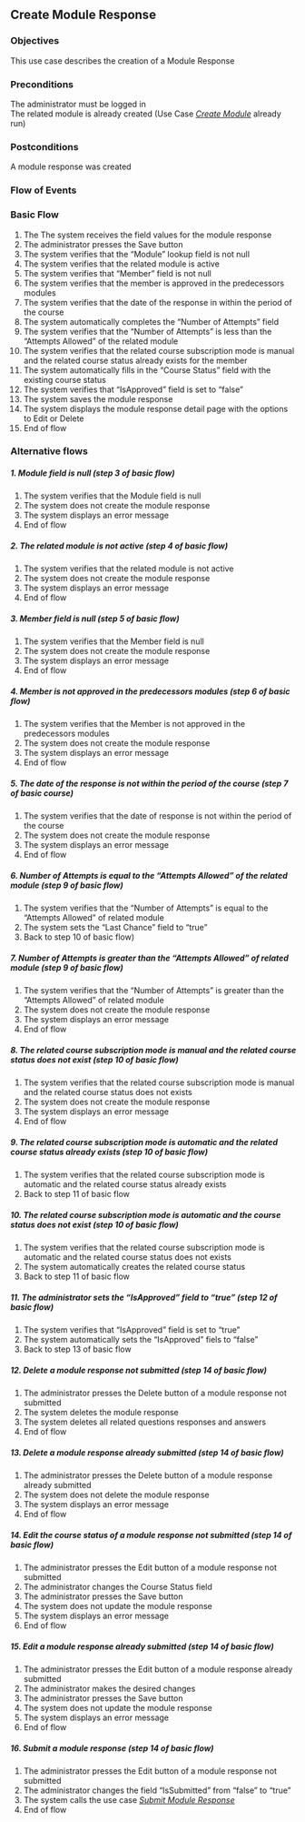 ## Create Module Response
 
### Objectives 
This use case describes the creation of a Module Response
 
### Preconditions
The administrator must be logged in  
The related module is already created (Use Case [*Create Module*](https://github.com/FieloIncentiveAutomation/fieloelr/blob/feature/elrbackend/doc/UC-ELR-0003-Create%20Module.md) already run)
 
### Postconditions
A module response was created
 
### Flow of Events
 
### Basic Flow
   1. The The system receives the field values for the module response
   2. The administrator presses the Save button
   3. The system verifies that the “Module” lookup field is not null
   4. The system verifies that the related module is active
   5. The system verifies that “Member” field is not null
   6. The system verifies that the member is approved in the predecessors modules
   7. The system verifies that the date of the response in within the period of the course
   8. The system automatically completes the “Number of Attempts” field
   9. The system verifies that the “Number of Attempts” is less than the “Attempts Allowed” of the related module
   10. The system verifies that the related course subscription mode is manual and the related course status already exists for the member   
   11. The system automatically fills in the “Course Status” field with the existing course status
   12. The system verifies that “IsApproved” field is set to “false”
   13. The system saves the module response
   14. The system displays the module response detail page with the options to Edit or Delete
   15. End of flow
 
### Alternative flows
 
##### 1. Module field is null (step 3 of basic flow)
   1. The system verifies that the Module field is null
   2. The system does not create the module response
   3. The system displays an error message
   4. End of flow
 
##### 2. The related module is not active (step 4 of basic flow)
   1. The system verifies that the related module is not active
   2. The system does not create the module response
   3. The system displays an error message
   4. End of flow
 
##### 3. Member field is null (step 5 of basic flow)
   1. The system verifies that the Member field is null
   2. The system does not create the module response
   3. The system displays an error message
   4. End of flow
 
##### 4. Member is not approved in the predecessors modules (step 6 of basic flow)
   1. The system verifies that the Member is not approved in the predecessors modules
   2. The system does not create the module response
   3. The system displays an error message
   4. End of flow
 
##### 5. The date of the response is not within the period of the course (step 7 of basic course)
   1. The system verifies that the date of response is not within the period of the course
   2.  The system does not create the module response
   3. The system displays an error message
   4. End of flow
 
##### 6. Number of Attempts is equal to the “Attempts Allowed” of the related module (step 9 of basic flow)
   1. The system verifies that the “Number of Attempts” is equal to the “Attempts Allowed” of related module
   2. The system sets the “Last Chance” field to “true”
   3. Back to step 10 of basic flow)
 
##### 7. Number of Attempts is greater than the “Attempts Allowed” of related module (step 9 of basic flow)
   1. The system verifies that the “Number of Attempts” is greater than the “Attempts Allowed” of related module
   2. The system does not create the module response
   3. The system displays an error message
   4. End of flow
 
##### 8. The related course subscription mode is manual and the related course status does not exist (step 10 of basic flow)
   1. The system verifies that the related course subscription mode is manual and the related course status does not exists
   2. The system does not create the module response
   3. The system displays an error message
   4. End of flow
 
##### 9. The related course subscription mode is automatic and the related course status already exists (step 10 of basic flow)
   1. The system verifies that the related course subscription mode is automatic and the related course status already exists
   2. Back to step 11 of basic flow
 
##### 10. The related course subscription mode is automatic and the course status does not exist (step 10 of basic flow)
   1. The system verifies that the related course subscription mode is automatic and the related course status does not exists
   2. The system automatically creates the related course status
   3. Back to step 11 of basic flow
 
##### 11. The administrator sets the “IsApproved” field to “true” (step 12 of basic flow)
   1. The system verifies that “IsApproved” field is set to “true”
   2. The system automatically sets the “IsApproved” fiels to “false”
   3. Back to step 13 of basic flow
 
##### 12. Delete a module response not submitted (step 14 of basic flow)
   1. The administrator presses the Delete button of a module response not submitted 
   2. The system deletes the module response
   3. The system deletes all related questions responses and answers
   4. End of flow
 
##### 13. Delete a module response already submitted (step 14 of basic flow)
   1. The administrator presses the Delete button of a module response already submitted
   2. The system does not delete the module response
   3. The system displays an error message
   4. End of flow
 
##### 14. Edit the course status of a module response not submitted (step 14 of basic flow)
   1. The administrator presses the Edit button of a module response not submitted
   2. The administrator changes the Course Status field
   3. The administrator presses the Save button
   4. The system does not update the module response
   5. The system displays an error message
   6. End of flow
 
##### 15. Edit a module response already submitted (step 14 of basic flow)
   1. The administrator presses the Edit button of a module response already submitted 
   2. The administrator makes the desired changes 
   3. The administrator presses the Save button
   4. The system does not update the module response
   5. The system displays an error message
   6. End of flow
 
##### 16. Submit a module response (step 14 of basic flow)
   1. The administrator presses the Edit button of a module response not submitted
   2. The administrator changes the field “IsSubmitted” from “false” to “true”
   3. The system calls the use case [*Submit Module Response*](https://github.com/FieloIncentiveAutomation/fieloelr/blob/feature/elrbackend/doc/UC-ELR-0010-Submit%20Module%20Response.md)
   4. End of flow

